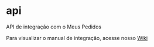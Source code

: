 api
===

API de integração com o Meus Pedidos

Para visualizar o manual de integração, acesse nosso [Wiki](https://github.com/meuspedidos/api/wiki)
